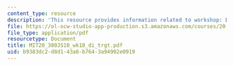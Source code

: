 ```yaml
---
content_type: resource
description: 'This resource provides information related to workshop: Drug targeting.'
file: https://ol-ocw-studio-app-production.s3.amazonaws.com/courses/20-380j-biological-engineering-design-spring-2010/b9383dc2d8d143a6b7643a94902e0919_MIT20_380JS10_wk18_di_trgt.pdf
file_type: application/pdf
resourcetype: Document
title: MIT20_380JS10_wk18_di_trgt.pdf
uid: b9383dc2-d8d1-43a6-b764-3a94902e0919
---
```

